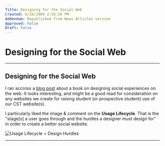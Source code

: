 ```yaml
---
Title: Designing for the Social Web
Created: 6/26/2009 2:56:26 PM
Addendum: Republished from News Articles version
Approved: False
Draft: False
---
```

# Designing for the Social Web

---

## Designing for the Social Web

I ran accross a [blog post](http://www.nikhilk.net/Entry.aspx?id=218) about a book on designing social experiences on the web. It looks interesting, and might be a good read for consideration on any websites we create for raising student (or prospective student) use of our CST website(s).



I particularly liked the image & comment on the **Usage Lifecycle**. That is the "stage[s] a user goes through and the hurdles a designer must design for" in order to create a better social website.



![Usage Lifecycle + Design Hurdles](http://www.nikhilk.net/Content/Posts/Images/SocialWebUsageLifecycle.png)




---

